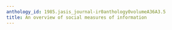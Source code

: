 ```yaml
---
anthology_id: 1985.jasis_journal-ir0anthology0volumeA36A3.5
title: An overview of social measures of information
---
```

